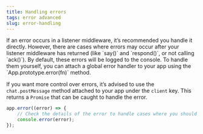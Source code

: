 ```yaml
---
title: Handling errors
tags: error advanced
slug: error-handling
---
```


<div class="section-content">
If an error occurs in a listener middleware, it’s recommended you handle it directly. However, there are cases where errors may occur after your listener middleware has returned (like `say()` and `respond()`, or not calling `ack()`). By default, these errors will be logged to the console. To handle them yourself, you can attach a global error handler to your app using the `App.prototype.error(fn)` method.

If you want more control over errors, it’s advised to use the `chat.postMessage` method attached to your app under the `client` key. This returns a `Promise` that can be caught to handle the error.
</div>

```javascript
app.error((error) => {
	// Check the details of the error to handle cases where you should retry sending a message or stop the app
	console.error(error);
});
```